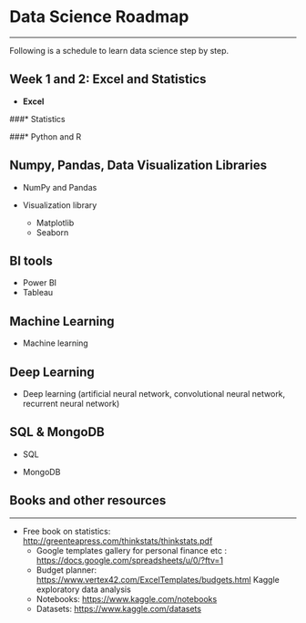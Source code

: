 # Data Science Roadmap
----------------------------------------------

Following is a schedule to learn data science step by step.

## Week 1 and 2: Excel and Statistics

* **Excel**


###* Statistics 


###* Python and R
  
## Numpy, Pandas, Data Visualization Libraries  

* NumPy and Pandas

* Visualization library
	- Matplotlib
	- Seaborn 

## BI tools

* Power BI 
* Tableau

	
## Machine Learning

* Machine learning

## Deep Learning

* Deep learning	 (artificial neural network, convolutional neural network, recurrent neural network) 
  
## SQL & MongoDB

* SQL
  
* MongoDB 
  

  
## Books and other resources
--------------------------------------    
* Free book on statistics: http://greenteapress.com/thinkstats/thinkstats.pdf
	- Google templates gallery for personal finance etc : https://docs.google.com/spreadsheets/u/0/?ftv=1
	- Budget planner: https://www.vertex42.com/ExcelTemplates/budgets.html
Kaggle exploratory data analysis
	- Notebooks: https://www.kaggle.com/notebooks
	- Datasets: https://www.kaggle.com/datasets


